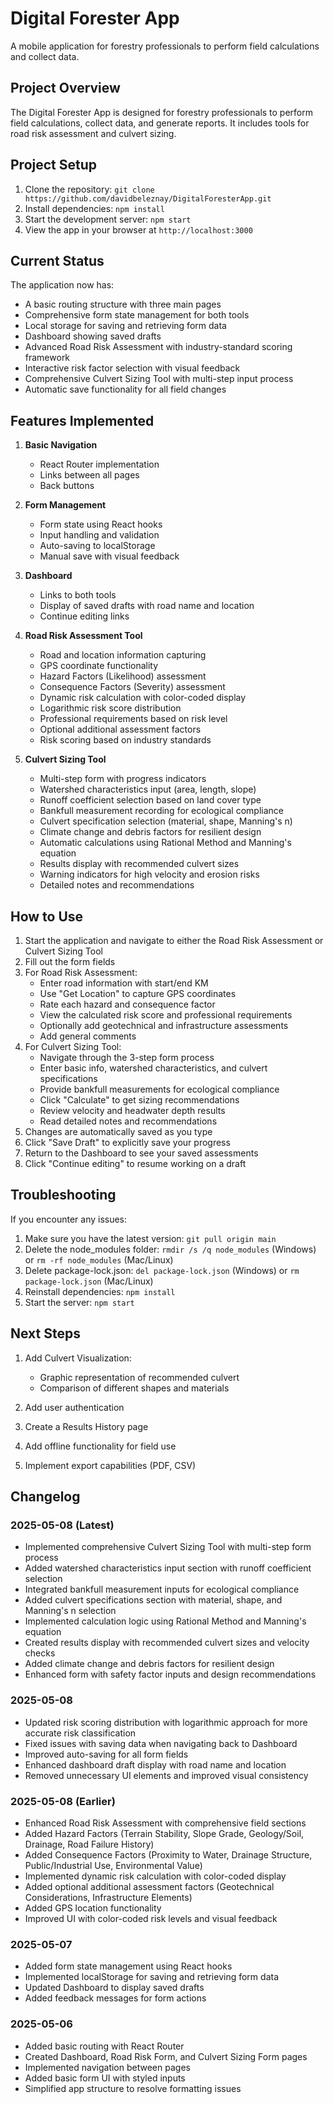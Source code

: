 # Digital Forester App

A mobile application for forestry professionals to perform field calculations and collect data.

## Project Overview

The Digital Forester App is designed for forestry professionals to perform field calculations, collect data, and generate reports. It includes tools for road risk assessment and culvert sizing.

## Project Setup

1. Clone the repository: `git clone https://github.com/davidbeleznay/DigitalForesterApp.git`
2. Install dependencies: `npm install`
3. Start the development server: `npm start`
4. View the app in your browser at `http://localhost:3000`

## Current Status

The application now has:
- A basic routing structure with three main pages
- Comprehensive form state management for both tools
- Local storage for saving and retrieving form data
- Dashboard showing saved drafts
- Advanced Road Risk Assessment with industry-standard scoring framework
- Interactive risk factor selection with visual feedback
- Comprehensive Culvert Sizing Tool with multi-step input process
- Automatic save functionality for all field changes

## Features Implemented

1. **Basic Navigation**
   - React Router implementation
   - Links between all pages
   - Back buttons

2. **Form Management**
   - Form state using React hooks
   - Input handling and validation
   - Auto-saving to localStorage
   - Manual save with visual feedback

3. **Dashboard**
   - Links to both tools
   - Display of saved drafts with road name and location
   - Continue editing links

4. **Road Risk Assessment Tool**
   - Road and location information capturing
   - GPS coordinate functionality
   - Hazard Factors (Likelihood) assessment
   - Consequence Factors (Severity) assessment
   - Dynamic risk calculation with color-coded display
   - Logarithmic risk score distribution
   - Professional requirements based on risk level
   - Optional additional assessment factors
   - Risk scoring based on industry standards

5. **Culvert Sizing Tool**
   - Multi-step form with progress indicators
   - Watershed characteristics input (area, length, slope)
   - Runoff coefficient selection based on land cover type
   - Bankfull measurement recording for ecological compliance
   - Culvert specification selection (material, shape, Manning's n)
   - Climate change and debris factors for resilient design
   - Automatic calculations using Rational Method and Manning's equation
   - Results display with recommended culvert sizes
   - Warning indicators for high velocity and erosion risks
   - Detailed notes and recommendations

## How to Use

1. Start the application and navigate to either the Road Risk Assessment or Culvert Sizing Tool
2. Fill out the form fields
3. For Road Risk Assessment:
   - Enter road information with start/end KM
   - Use "Get Location" to capture GPS coordinates
   - Rate each hazard and consequence factor
   - View the calculated risk score and professional requirements
   - Optionally add geotechnical and infrastructure assessments
   - Add general comments
4. For Culvert Sizing Tool:
   - Navigate through the 3-step form process
   - Enter basic info, watershed characteristics, and culvert specifications
   - Provide bankfull measurements for ecological compliance
   - Click "Calculate" to get sizing recommendations
   - Review velocity and headwater depth results
   - Read detailed notes and recommendations
5. Changes are automatically saved as you type
6. Click "Save Draft" to explicitly save your progress
7. Return to the Dashboard to see your saved assessments
8. Click "Continue editing" to resume working on a draft

## Troubleshooting

If you encounter any issues:

1. Make sure you have the latest version: `git pull origin main`
2. Delete the node_modules folder: `rmdir /s /q node_modules` (Windows) or `rm -rf node_modules` (Mac/Linux)
3. Delete package-lock.json: `del package-lock.json` (Windows) or `rm package-lock.json` (Mac/Linux)
4. Reinstall dependencies: `npm install`
5. Start the server: `npm start`

## Next Steps

1. Add Culvert Visualization:
   - Graphic representation of recommended culvert
   - Comparison of different shapes and materials
   
2. Add user authentication

3. Create a Results History page

4. Add offline functionality for field use

5. Implement export capabilities (PDF, CSV)

## Changelog

### 2025-05-08 (Latest)
- Implemented comprehensive Culvert Sizing Tool with multi-step form process
- Added watershed characteristics input section with runoff coefficient selection
- Integrated bankfull measurement inputs for ecological compliance
- Added culvert specifications section with material, shape, and Manning's n selection
- Implemented calculation logic using Rational Method and Manning's equation
- Created results display with recommended culvert sizes and velocity checks
- Added climate change and debris factors for resilient design
- Enhanced form with safety factor inputs and design recommendations

### 2025-05-08
- Updated risk scoring distribution with logarithmic approach for more accurate risk classification
- Fixed issues with saving data when navigating back to Dashboard
- Improved auto-saving for all form fields
- Enhanced dashboard draft display with road name and location
- Removed unnecessary UI elements and improved visual consistency

### 2025-05-08 (Earlier)
- Enhanced Road Risk Assessment with comprehensive field sections
- Added Hazard Factors (Terrain Stability, Slope Grade, Geology/Soil, Drainage, Road Failure History)
- Added Consequence Factors (Proximity to Water, Drainage Structure, Public/Industrial Use, Environmental Value)
- Implemented dynamic risk calculation with color-coded display
- Added optional additional assessment factors (Geotechnical Considerations, Infrastructure Elements)
- Added GPS location functionality
- Improved UI with color-coded risk levels and visual feedback

### 2025-05-07
- Added form state management using React hooks
- Implemented localStorage for saving and retrieving form data
- Updated Dashboard to display saved drafts
- Added feedback messages for form actions

### 2025-05-06
- Added basic routing with React Router
- Created Dashboard, Road Risk Form, and Culvert Sizing Form pages
- Implemented navigation between pages
- Added basic form UI with styled inputs
- Simplified app structure to resolve formatting issues